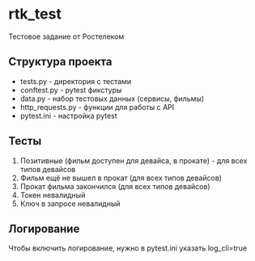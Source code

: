 # rtk_test
Тестовое задание от Ростелеком

## Структура проекта
- tests.py - директория с тестами
- conftest.py - pytest фикстуры
- data.py - набор тестовых данных (сервисы, фильмы)
- http_requests.py - функции для работы с API
- pytest.ini - настройка pytest

## Тесты
1. Позитивные (фильм доступен для девайса, в прокате) - для всех типов девайсов
2. Фильм ещё не вышел в прокат (для всех типов девайсов)
3. Прокат фильма закончился (для всех типов девайсов)
4. Токен невалидный
5. Ключ в запросе невалидный

## Логирование
Чтобы включить логирование, нужно в pytest.ini указать log_cli=true